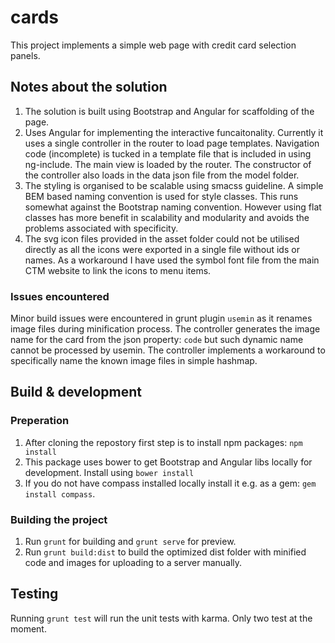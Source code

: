 # cards

This project implements a simple web page with credit card selection panels.

## Notes about the solution

1. The solution is built using Bootstrap and Angular for scaffolding of the page.
2. Uses Angular for implementing the interactive funcaitonality. Currently it uses a single controller in the router to load page templates. Navigation code (incomplete) is tucked in a template file that is included in using ng-include. The main view is loaded by the router. The constructor of the controller also loads in the data json file from the model folder.
3. The styling is organised to be scalable using smacss guideline. A simple BEM based naming convention is used for style classes. This runs somewhat against the Bootstrap naming convention. However using flat classes has more benefit in scalability and modularity and avoids the problems associated with specificity. 
4. The svg icon files provided in the asset folder could not be utilised directly as all the icons were exported in a single file without ids or names. As a workaround I have used the symbol font file from the main CTM website to link the icons to menu items.

### Issues encountered

Minor build issues were encountered in grunt plugin `usemin` as it renames image files during minification process. The controller generates the image name for the card from the json property: `code` but such dynamic name cannot be processed by usemin. The controller implements a workaround to specifically name the known image files in simple hashmap. 

## Build & development
### Preperation
1. After cloning the repostory first step is to install npm packages: `npm install`
2. This package uses bower to get Bootstrap and Angular libs locally for development. Install using `bower install`
3. If you do not have compass installed locally install it e.g. as a gem: `gem install compass`.

### Building the project
1. Run `grunt` for building and `grunt serve` for preview.
1. Run `grunt build:dist` to build the optimized dist folder with minified code and images for uploading to a server manually.

## Testing
Running `grunt test` will run the unit tests with karma. Only two test at the moment.



